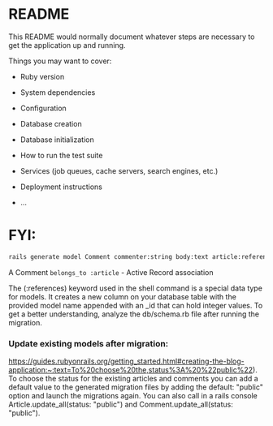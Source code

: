 # README

This README would normally document whatever steps are necessary to get the
application up and running.

Things you may want to cover:

- Ruby version

- System dependencies

- Configuration

- Database creation

- Database initialization

- How to run the test suite

- Services (job queues, cache servers, search engines, etc.)

- Deployment instructions

- ...

# FYI:

```bash
rails generate model Comment commenter:string body:text article:references
```

A Comment `belongs_to :article` - Active Record association

The (:references) keyword used in the shell command is a special data type for models. It creates a new column on your database table with the provided model name appended with an \_id that can hold integer values. To get a better understanding, analyze the db/schema.rb file after running the migration.

### Update existing models after migration:

https://guides.rubyonrails.org/getting_started.html#creating-the-blog-application:~:text=To%20choose%20the,status%3A%20%22public%22).
To choose the status for the existing articles and comments you can add a default value to the generated migration files by adding the default: "public" option and launch the migrations again. You can also call in a rails console Article.update_all(status: "public") and Comment.update_all(status: "public").
